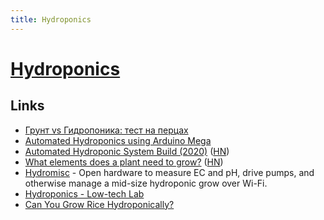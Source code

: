 ```yaml
---
title: Hydroponics
---
```


# [Hydroponics](https://en.wikipedia.org/wiki/Hydroponics)

## Links

- [Грунт vs Гидропоника: тест на перцах](https://alexandertokarev.ru/all/grunt-vs-gidroponika-test-na-pertsah/)
- [Automated Hydroponics using Arduino Mega](https://github.com/kylelobo/Hydroponics)
- [Automated Hydroponic System Build (2020)](https://kylegabriel.com/projects/2020/06/automated-hydroponic-system-build.html) ([HN](https://news.ycombinator.com/item?id=27797853))
- [What elements does a plant need to grow?](https://github.com/hydromisc/hydromisc/blob/master/doc/nutrient-design.md) ([HN](https://news.ycombinator.com/item?id=29242215))
- [Hydromisc](https://github.com/hydromisc/hydromisc) - Open hardware to measure EC and pH, drive pumps, and otherwise manage a mid-size hydroponic grow over Wi-Fi.
- [Hydroponics - Low-tech Lab](https://wiki.lowtechlab.org/wiki/Hydroponie/en)
- [Can You Grow Rice Hydroponically?](https://hydroponicsspace.com/can-you-grow-rice-hydroponically/)